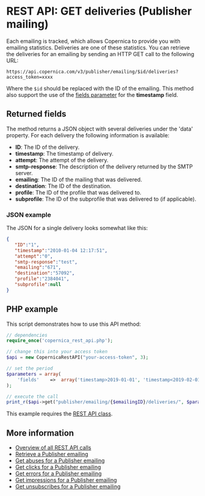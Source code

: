 # REST API: GET deliveries (Publisher mailing)

Each emailing is tracked, which allows Copernica to provide you with 
emailing statistics. Deliveries are one of these statistics. You can 
retrieve the deliveries for an emailing by sending an HTTP GET call to the following URL:

`https://api.copernica.com/v3/publisher/emailing/$id/deliveries?access_token=xxxx`

Where the `$id` should be replaced with the ID of the emailing. This method 
also support the use of the [fields parameter](./rest-fields-parameter) 
for the **timestamp** field.

## Returned fields

The method returns a JSON object with several deliveries under the 'data' property. 
For each delivery the following information is available:

* **ID**: The ID of the delivery.     
* **timestamp**: The timestamp of delivery.
* **attempt**: The attempt of the delivery.
* **smtp-response**: The description of the delivery returned by the SMTP server.
* **emailing**: The ID of the mailing that was delivered.
* **destination**: The ID of the destination.
* **profile**: The ID of the profile that was delivered to.
* **subprofile**: The ID of the subprofile that was delivered to (if applicable).

### JSON example

The JSON for a single delivery looks somewhat like this:

```json
{  
   "ID":"1",
   "timestamp":"2010-01-04 12:17:51",
   "attempt":"0",
   "smtp-response":"test",
   "emailing":"671",
   "destination":"57092",
   "profile":"2384041",
   "subprofile":null
}
```

## PHP example

This script demonstrates how to use this API method:

```php
// dependencies
require_once('copernica_rest_api.php');

// change this into your access token
$api = new CopernicaRestAPI("your-access-token", 3);

// set the period
$parameters = array(
    'fields'    =>  array('timestamp>2019-01-01', 'timestamp<2019-02-01')
);

// execute the call
print_r($api->get("publisher/emailing/{$emailingID}/deliveries/", $parameters));
```

This example requires the [REST API class](./rest-php).

## More information

* [Overview of all REST API calls](./rest-api)
* [Retrieve a Publisher emailing](./rest-get-publisher-emailing)
* [Get abuses for a Publisher emailing](./rest-get-publisher-emailing-abuses)
* [Get clicks for a Publisher emailing](./rest-get-publisher-emailing-clicks)
* [Get errors for a Publisher emailing](./rest-get-publisher-emailing-errors)
* [Get impressions for a Publisher emailing](./rest-get-publisher-emailing-impressions)
* [Get unsubscribes for a Publisher emailing](./rest-get-publisher-emailing-unsubscribes)

